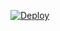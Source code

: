 [![Deploy](https://www.herokucdn.com/deploy/button.svg)](https://heroku.com/deploy?template=https://github.com/rmethaniya/agoratoken.git)

